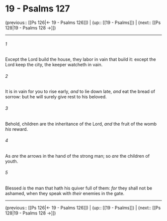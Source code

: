 # 19 - Psalms 127

(previous:: [[Ps 126|← 19 - Psalms 126]]) | (up:: [[19 - Psalms]]) | (next:: [[Ps 128|19 - Psalms 128 →]])

***


###### 1 
Except the Lord build the house, they labor in vain that build it: except the Lord keep the city, the keeper watcheth in vain. 

###### 2 
It is in vain for you to rise early, _and_ to lie down late, _and_ eat the bread of sorrow: but he will surely give rest to his beloved. 

###### 3 
Behold, children are the inheritance of the Lord, _and_ the fruit of the womb _his_ reward. 

###### 4 
As _are_ the arrows in the hand of the strong man; so _are_ the children of youth. 

###### 5 
Blessed _is_ the man that hath his quiver full of them: _for_ they shall not be ashamed, when they speak with _their_ enemies in the gate.

***

(previous:: [[Ps 126|← 19 - Psalms 126]]) | (up:: [[19 - Psalms]]) | (next:: [[Ps 128|19 - Psalms 128 →]])
